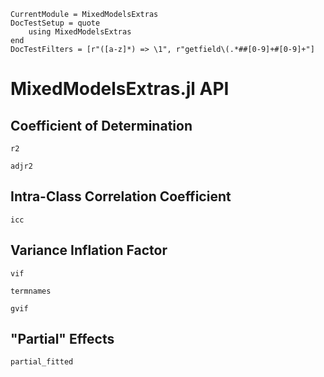 ```@meta
CurrentModule = MixedModelsExtras
DocTestSetup = quote
    using MixedModelsExtras
end
DocTestFilters = [r"([a-z]*) => \1", r"getfield\(.*##[0-9]+#[0-9]+"]
```

# MixedModelsExtras.jl API

## Coefficient of Determination

```@docs
r2
```

```@docs
adjr2
```


## Intra-Class Correlation Coefficient

```@docs
icc
```

## Variance Inflation Factor

```@docs
vif
```

```@docs
termnames
```

```@docs
gvif
```

## "Partial" Effects

```@docs
partial_fitted
```
